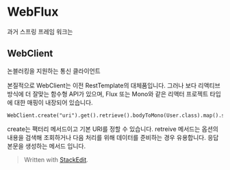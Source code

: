 # WebFlux

과거 스프링 프레임 워크는

## WebClient 

논블러킹을 지원하는 통신 클라이언트

본질적으로 WebClient는 이전 RestTemplate의 대체품입니다. 그러나 보다 리액티브 방식에 더 잘맞는 함수형 API가 있으며, Flux 또는 Mono와 같은 리액터 프로젝트 타입에 대한 매핑이 내장되어 있습니다. 
```
WebClient.create("uri").get().retrieve().bodyToMono(User.class).map().subscribe()
```

create는 팩터리 메서드이고 기본 URI를 정할 수 있습니다. retreive 메서드는 옵션의 내용을 검색해 조회하거나 다음 처리를 위해 데이터를 준비하는 경우 유용합니다. 응답 본문을 생성하는 메서드 입니다. 



> Written with [StackEdit](https://stackedit.io/).
<!--stackedit_data:
eyJoaXN0b3J5IjpbNDYzNDQ1NTMyLDQ4Njk4NTI5Miw5NzYxNj
gyMjgsMTY2NDU3MTg0MCwxNjM0MDE3NzgsMTEzNjIzNjE4Niw4
NTIxMDMzNywxODYzMTA4Nzk2XX0=
-->